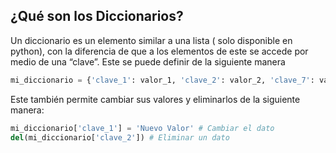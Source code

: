 ## ¿Qué son los Diccionarios?

Un diccionario es un elemento similar a una lista ( solo disponible en python), con la diferencia de que a los elementos de este se accede por medio de una “clave”. Este se puede definir de la siguiente manera

```python
mi_diccionario = {'clave_1': valor_1, 'clave_2': valor_2, 'clave_7': valor_7}
```

Este también permite cambiar sus valores y eliminarlos de la siguiente manera:

```python
mi_diccionario['clave_1'] = 'Nuevo Valor' # Cambiar el dato
del(mi_diccionario['clave_2']) # Eliminar un dato
```